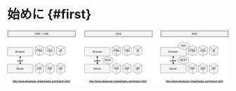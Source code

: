 # 始めに {#first}

![01_history_of_web_standardization](../assets/images/drawio/01_history_of_web_standardization.png)